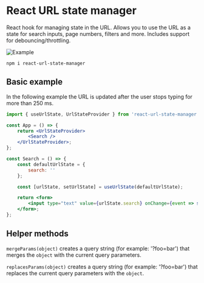 # React URL state manager

React hook for managing state in the URL. Allows you to use the URL as a state for search inputs, page numbers, filters and more. Includes support for debouncing/throttling.

![Example](https://www.onecommunity.nl/uploads/url-state.gif)

```
npm i react-url-state-manager
```

## Basic example

In the following example the URL is updated after the user stops typing for more than 250 ms.

```jsx
import { useUrlState, UrlStateProvider } from 'react-url-state-manager';

const App = () => {
    return <UrlStateProvider>
        <Search />
    </UrlStateProvider>;
};

const Search = () => {
    const defaultUrlState = {
        search: ''
    };

    const [urlState, setUrlState] = useUrlState(defaultUrlState);

    return <form>
        <input type="text" value={urlState.search} onChange={event => setUrlState({ search: event.target.value }, { debounce: 250 })} />
    </form>;
};
```

## Helper methods

`mergeParams(object)` creates a query string (for example: '?foo=bar') that merges the `object` with the current query parameters.

`replacesParams(object)` creates a query string (for example: '?foo=bar') that replaces the current query parameters with the `object`.
